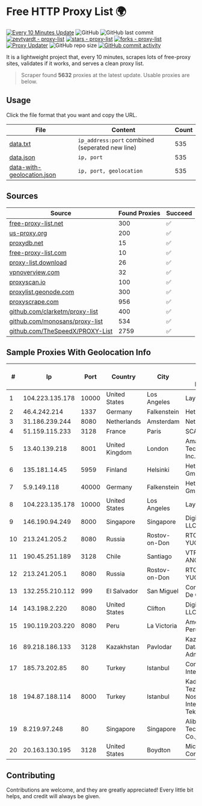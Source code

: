 
# Free HTTP Proxy List 🌍

[![Every 10 Minutes Update](https://github.com/mertguvencli/http-proxy-list/actions/workflows/main.yml/badge.svg?branch=main)](https://github.com/mertguvencli/http-proxy-list/actions/workflows/main.yml)
![GitHub](https://img.shields.io/github/license/mertguvencli/http-proxy-list)
![GitHub last commit](https://img.shields.io/github/last-commit/mertguvencli/http-proxy-list)
[![zevtyardt - proxy-list](https://img.shields.io/static/v1?label=zevtyardt&message=proxy-list&color=blue&logo=github)](https://github.com/zevtyardt/proxy-list "Go to GitHub repo")
[![stars - proxy-list](https://img.shields.io/github/stars/zevtyardt/proxy-list?style=social)](https://github.com/zevtyardt/proxy-list)
[![forks - proxy-list](https://img.shields.io/github/forks/zevtyardt/proxy-list?style=social)](https://github.com/zevtyardt/proxy-list)
[![Proxy Updater](https://github.com/zevtyardt/proxy-list/workflows/Proxy%20Updater/badge.svg)](https://github.com/zevtyardt/proxy-list/actions?query=workflow:"Proxy+Updater")
![GitHub repo size](https://img.shields.io/github/repo-size/zevtyardt/proxy-list)
[![GitHub commit activity](https://img.shields.io/github/commit-activity/m/zevtyardt/proxy-list?logo=commits)](https://github.com/zevtyardt/proxy-list/commits/main)

It is a lightweight project that, every 10 minutes, scrapes lots of free-proxy sites, validates if it works, and serves a clean proxy list.

> Scraper found **5632** proxies at the latest update. Usable proxies are below.

## Usage

Click the file format that you want and copy the URL.

|File|Content|Count|
|----|-------|-----|
|[data.txt](https://raw.githubusercontent.com/mertguvencli/http-proxy-list/main/proxy-list/data.txt)|`ip_address:port` combined (seperated new line)|535|
|[data.json](https://raw.githubusercontent.com/mertguvencli/http-proxy-list/main/proxy-list/data.json)|`ip, port`|535|
|[data-with-geolocation.json](https://raw.githubusercontent.com/mertguvencli/http-proxy-list/main/proxy-list/data-with-geolocation.json)|`ip, port, geolocation`|535|

## Sources

|Source|Found Proxies|Succeed|
|------|-------------|-------|
|[free-proxy-list.net](https://free-proxy-list.net)|300|✅|
|[us-proxy.org](https://www.us-proxy.org)|200|✅|
|[proxydb.net](http://proxydb.net)|15|✅|
|[free-proxy-list.com](https://free-proxy-list.com/?page=&port=&type%5B%5D=http&type%5B%5D=https&up_time=0&search=Search)|10|✅|
|[proxy-list.download](https://www.proxy-list.download/HTTP)|26|✅|
|[vpnoverview.com](https://vpnoverview.com/privacy/anonymous-browsing/free-proxy-servers)|32|✅|
|[proxyscan.io](https://www.proxyscan.io)|100|✅|
|[proxylist.geonode.com](https://proxylist.geonode.com/api/proxy-list?limit=300&page=1&sort_by=lastChecked&sort_type=desc&protocols=http,https)|300|✅|
|[proxyscrape.com](https://api.proxyscrape.com/v2/?request=displayproxies&protocol=http&timeout=10000&country=all&ssl=all&anonymity=all)|956|✅|
|[github.com/clarketm/proxy-list](https://raw.githubusercontent.com/clarketm/proxy-list/master/proxy-list-raw.txt)|400|✅|
|[github.com/monosans/proxy-list](https://raw.githubusercontent.com/monosans/proxy-list/main/proxies/http.txt)|534|✅|
|[github.com/TheSpeedX/PROXY-List](https://raw.githubusercontent.com/TheSpeedX/PROXY-List/master/http.txt)|2759|✅|


## Sample Proxies With Geolocation Info

|#|Ip|Port|Country|City|Internet Service Provider|
|-|--|----|-------|----|-------------------------|
|1|104.223.135.178|10000|United States|Los Angeles|LayerHost|
|2|46.4.242.214|1337|Germany|Falkenstein|Hetzner|
|3|31.186.239.244|8080|Netherlands|Amsterdam|NetSkope Inc|
|4|51.159.115.233|3128|France|Paris|SCALEWAY|
|5|13.40.139.218|8001|United Kingdom|London|Amazon Technologies Inc.|
|6|135.181.14.45|5959|Finland|Helsinki|Hetzner Online GmbH|
|7|5.9.149.118|40000|Germany|Falkenstein|Hetzner Online GmbH|
|8|104.223.135.178|10000|United States|Los Angeles|LayerHost|
|9|146.190.94.249|8000|Singapore|Singapore|DigitalOcean, LLC|
|10|213.241.205.2|8080|Russia|Rostov-on-Don|RTCOMM-YUG|
|11|190.45.251.189|3128|Chile|Santiago|VTR BANDA ANCHA S.A.|
|12|213.241.205.1|8080|Russia|Rostov-on-Don|RTCOMM-YUG|
|13|132.255.210.112|999|El Salvador|San Miguel|Conective S.a. De C.V.|
|14|143.198.2.220|8080|United States|Clifton|DigitalOcean, LLC|
|15|190.119.203.220|8080|Peru|La Victoria|America Movil Peru S.A.C.|
|16|89.218.186.133|3128|Kazakhstan|Pavlodar|Kazakhtelecom Data Network Administration|
|17|185.73.202.85|80|Turkey|Istanbul|Comnet International|
|18|194.87.188.114|8000|Turkey|Istanbul|Kadir Huseyin Tezcan Nosspeed Internet Teknolojileri|
|19|8.219.97.248|80|Singapore|Singapore|Alibaba (US) Technology Co., Ltd.|
|20|20.163.130.195|3128|United States|Boydton|Microsoft Corporation|



## Contributing

Contributions are welcome, and they are greatly appreciated! Every
little bit helps, and credit will always be given.

